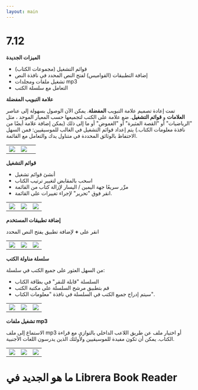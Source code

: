 ```yaml
---
layout: main
---
```


# 7.12

**الميزات الجديدة**

* قوائم التشغيل (مجموعات الكتاب)
* إضافة التطبيقات (القواميس) لفتح النص المحدد في نافذة النص
* تشغيل ملفات ومجلدات mp3
* التعامل مع سلسلة الكتب

**علامة التبويب المفضلة**

تمت إعادة تصميم علامة التبويب **المفضلة**. يمكن الآن الوصول بسهولة إلى عناصر **العلامات** و **قوائم التشغيل**.
ضع علامة على الكتب لتجميعها حسب المعيار الموحد ، مثل &quot;الرياضيات&quot; أو &quot;القصة المثيرة&quot; أو &quot;الغموض&quot; أو ما إلى ذلك (يمكن إضافة علامة أيضًا من نافذة معلومات الكتاب.)
يتم إعداد قوائم التشغيل في الغالب للموسيقيين: فمن السهل الاحتفاظ بالوثائق المحددة في متناول يدك والتعامل مع القائمة.

||||
|-|-|-|
|![](1.png)|![](2.png)||

**قوائم التشغيل**

* أنشئ قوائم تشغيل
* اسحب بالمقابض لتغيير ترتيب الكتاب
* مرِّر سريعًا جهة اليمين / اليسار لإزالة كتاب من القائمة
* انقر فوق &quot;تحرير&quot; لإجراء تغييرات على القائمة.

||||
|-|-|-|
|![](4.png)|![](5.png)|![](6.png)|

**إضافة تطبيقات المستخدم**

انقر على **+** لإضافة تطبيق يفتح النص المحدد

||||
|-|-|-|
|![](7.png)|![](8.png)|![](9.png)|

**سلسلة مناولة الكتب**

من السهل العثور على جميع الكتب في سلسلة:

* السلسلة &quot;قابلة للنقر&quot; في بطاقة الكتاب
* قم بتطبيق مرشح السلسلة على مكتبة الكتب
* سيتم إدراج جميع الكتب في السلسلة في نافذة &quot;معلومات الكتاب&quot;.

||||
|-|-|-|
|![](10.png)|![](11.png)|![](12.png)|

**تشغيل ملفات mp3**

الاستماع إلى ملف mp3 أو اختيار ملف عن طريق اللاعب الداخلي بالتوازي مع قراءة الكتاب.
يمكن أن تكون مفيدة للموسيقيين ولأولئك الذين يدرسون اللغات الأجنبية.

||||
|-|-|-|
|![](13.png)|![](14.png)|![](15.png)|

# ما هو الجديد في Librera Book Reader

